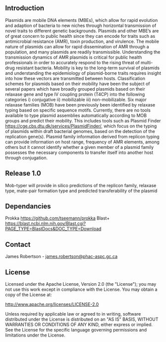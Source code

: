 ## Introduction

Plasmids are mobile DNA elements (MBEs), which allow for rapid evolution and adaption of bacteria to new niches through horizontal transmission of novel traits to different genetic backgrounds. Plasmids and other MBE’s are of great concern to public health since they can encode for traits such as antimicrobial resistance (AMR), toxin production, and virulence. The mobile nature of plasmids can allow for rapid dissemination of AMR through a population, and many plasmids are readily transmissible. Understanding the transmission dynamics of AMR plasmids is critical for public health professionals in order to accurately respond to the rising threat of multi-drug resistant bacteria. Mobility is key to the long-term survival of plasmids and understanding the epidemiology of plasmid-borne traits requires insight into how these vectors are transmitted between hosts. Classification schemes for plasmids based on their mobility have been the subject of several papers which have broadly grouped plasmids based on their relaxase gene and type IV coupling protein (T4CP) into the following categories i) conjugative ii) mobilizable iii) non-mobilizable. Six major relaxase families (MOB) have been previously been identified by relaxase typing based on specific sequence motifs. Currently, there are no tools available to type plasmid assemblies automatically according to MOB groups and predict their mobility. This includes tools such as Plasmid Finder https://cge.cbs.dtu.dk/services/PlasmidFinder/, which focus on the typing of plasmids within draft bacterial genomes, based on the detection of the replication gene(s). Plasmid family information derived from replicon typing can provide information on host range, frequency of AMR elements, among others but it cannot identify whether a given member of a plasmid family possesses the necessary components to transfer itself into another host through conjugation. 

## Release 1.0

Mob-typer will provide in silico predictions of the replicon family, relaxase type, mate-pair formation type and predicted transferability of the plasmid

## Dependancies

Prokka https://github.com/tseemann/prokka
Blast+ https://blast.ncbi.nlm.nih.gov/Blast.cgi?PAGE_TYPE=BlastDocs&DOC_TYPE=Download

## Contact

James Robertson - james.robertson@phac-aspc.gc.ca

## License

Licensed under the Apache License, Version 2.0 (the "License"); you may not use this work except in compliance with the License. You may obtain a copy of the License at:

http://www.apache.org/licenses/LICENSE-2.0

Unless required by applicable law or agreed to in writing, software distributed under the License is distributed on an "AS IS" BASIS, WITHOUT WARRANTIES OR CONDITIONS OF ANY KIND, either express or implied. See the License for the specific language governing permissions and limitations under the License.